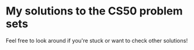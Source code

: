 # My solutions to the CS50 problem sets

Feel free to look around if you're stuck or want to check other solutions!
